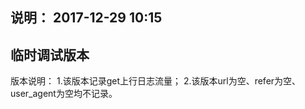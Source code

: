 说明：
2017-12-29 10:15
---------------------------------------------------------------------------
临时调试版本
--------------------------------------------------------------------------
版本说明：
1.该版本记录get上行日志流量；
2.该版本url为空、refer为空、user_agent为空均不记录。
